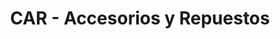 ---
title: "CAR - Accesorios y Repuestos"
url: /montevideo/car-accesorios-y-repuestos/
shop: Autoteile
---